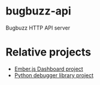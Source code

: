 # bugbuzz-api
Bugbuzz HTTP API server


# Relative projects

 - [Ember.js Dashboard project](https://github.com/victorlin/bugbuzz-dashboard)
 - [Python debugger library project](https://github.com/victorlin/bugbuzz-python)
 
